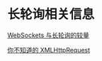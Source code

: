 # 长轮询相关信息

[WebSockets 与长轮询的较量](https://juejin.im/post/6844903871710494733)

[你不知道的 XMLHttpRequest](https://www.jianshu.com/p/22f82be980fb)

